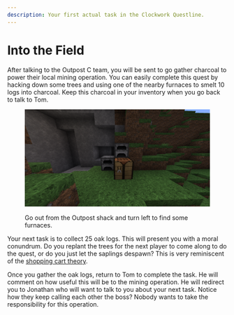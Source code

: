 ```yaml
---
description: Your first actual task in the Clockwork Questline.
---
```


# Into the Field

After talking to the Outpost C team, you will be sent to go gather charcoal to power their local mining operation. You can easily complete this quest by hacking down some trees and using one of the nearby furnaces to smelt 10 logs into charcoal. Keep this charcoal in your inventory when you go back to talk to Tom.

<figure><img src="../../../.gitbook/assets/2024-07-09_21.50.46.png" alt=""><figcaption><p>Go out from the Outpost shack and turn left to find some furnaces.</p></figcaption></figure>

Your next task is to collect 25 oak logs. This will present you with a moral conundrum. Do you replant the trees for the next player to come along to do the quest, or do you just let the saplings despawn? This is very reminiscent of the [shopping cart theory](https://www.keithsobus.com/blog/shoppingcarttheory).

Once you gather the oak logs, return to Tom to complete the task. He will comment on how useful this will be to the mining operation. He will redirect you to Jonathan who will want to talk to you about your next task. Notice how they keep calling each other the boss? Nobody wants to take the responsibility for this operation.
